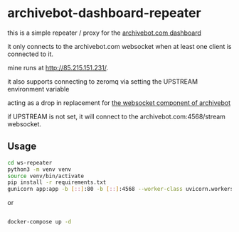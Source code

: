 # archivebot-dashboard-repeater

this is a simple repeater / proxy for the [archivebot.com dashboard](http://archivebot.com)

it only connects to the archivebot.com websocket when at least one client is connected to it.

mine runs at <http://85.215.151.231/>.

it also supports connecting to zeromq via setting the UPSTREAM environment variable

acting as a drop in replacement for [the websocket component of archivebot](https://github.com/ArchiveTeam/ArchiveBot/blob/ad9703c489168bb88cd53b3f4ea3b6dadfe8820f/INSTALL.backend#L155-L160)

if UPSTREAM is not set, it will connect to the archivebot.com:4568/stream websocket.

## Usage

```bash
cd ws-repeater
python3 -m venv venv
source venv/bin/activate
pip install -r requirements.txt
gunicorn app:app -b [::]:80 -b [::]:4568 --worker-class uvicorn.workers.UvicornWorker --max-requests 50 --reload
```

or

```bash

docker-compose up -d

```
